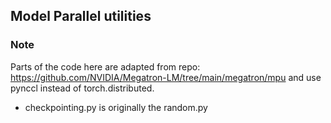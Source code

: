 
## Model Parallel utilities

### Note

Parts of the code here are adapted from repo:
<https://github.com/NVIDIA/Megatron-LM/tree/main/megatron/mpu>
and use pynccl instead of torch.distributed.

* checkpointing.py is originally the random.py
